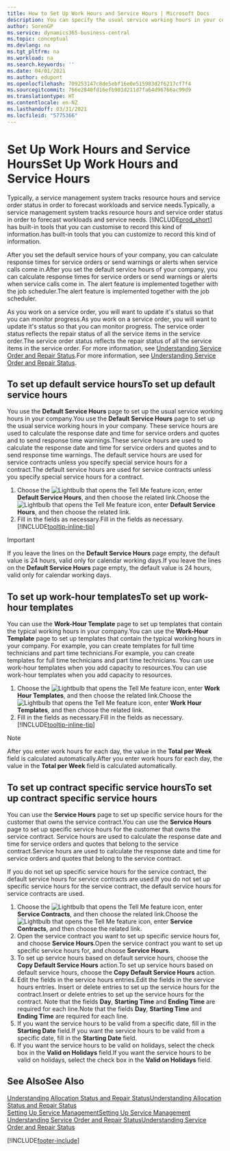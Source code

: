 ```yaml
---
title: How to Set Up Work Hours and Service Hours | Microsoft Docs
description: You can specify the usual service working hours in your company. These service hours are used to calculate the response date and time for service orders and quotes, and to send response time warnings.
author: SorenGP
ms.service: dynamics365-business-central
ms.topic: conceptual
ms.devlang: na
ms.tgt_pltfrm: na
ms.workload: na
ms.search.keywords: ''
ms.date: 04/01/2021
ms.author: edupont
ms.openlocfilehash: 709253147c8de5ebf16e0e515983d2f6217cf7f4
ms.sourcegitcommit: 766e2840fd16efb901d211d7fa64d96766ac99d9
ms.translationtype: HT
ms.contentlocale: en-NZ
ms.lasthandoff: 03/31/2021
ms.locfileid: "5775366"
---
```

# <a name="set-up-work-hours-and-service-hours"></a><span data-ttu-id="68688-104">Set Up Work Hours and Service Hours</span><span class="sxs-lookup"><span data-stu-id="68688-104">Set Up Work Hours and Service Hours</span></span>
<span data-ttu-id="68688-105">Typically, a service management system tracks resource hours and service order status in order to forecast workloads and service needs.</span><span class="sxs-lookup"><span data-stu-id="68688-105">Typically, a service management system tracks resource hours and service order status in order to forecast workloads and service needs.</span></span> [!INCLUDE[prod_short](includes/prod_short.md)] <span data-ttu-id="68688-106">has built-in tools that you can customise to record this kind of information.</span><span class="sxs-lookup"><span data-stu-id="68688-106">has built-in tools that you can customize to record this kind of information.</span></span>  
  
<span data-ttu-id="68688-107">After you set the default service hours of your company, you can calculate response times for service orders or send warnings or alerts when service calls come in.</span><span class="sxs-lookup"><span data-stu-id="68688-107">After you set the default service hours of your company, you can calculate response times for service orders or send warnings or alerts when service calls come in.</span></span> <span data-ttu-id="68688-108">The alert feature is implemented together with the job scheduler.</span><span class="sxs-lookup"><span data-stu-id="68688-108">The alert feature is implemented together with the job scheduler.</span></span>   
  
<span data-ttu-id="68688-109">As you work on a service order, you will want to update it's status so that you can monitor progress.</span><span class="sxs-lookup"><span data-stu-id="68688-109">As you work on a service order, you will want to update it's status so that you can monitor progress.</span></span> <span data-ttu-id="68688-110">The service order status reflects the repair status of all the service items in the service order.</span><span class="sxs-lookup"><span data-stu-id="68688-110">The service order status reflects the repair status of all the service items in the service order.</span></span> <span data-ttu-id="68688-111">For more information, see [Understanding Service Order and Repair Status](service-order-repair-status.md).</span><span class="sxs-lookup"><span data-stu-id="68688-111">For more information, see [Understanding Service Order and Repair Status](service-order-repair-status.md).</span></span> 

## <a name="to-set-up-default-service-hours"></a><span data-ttu-id="68688-112">To set up default service hours</span><span class="sxs-lookup"><span data-stu-id="68688-112">To set up default service hours</span></span>  
<span data-ttu-id="68688-113">You use the **Default Service Hours** page to set up the usual service working hours in your company.</span><span class="sxs-lookup"><span data-stu-id="68688-113">You use the **Default Service Hours** page to set up the usual service working hours in your company.</span></span> <span data-ttu-id="68688-114">These service hours are used to calculate the response date and time for service orders and quotes and to send response time warnings.</span><span class="sxs-lookup"><span data-stu-id="68688-114">These service hours are used to calculate the response date and time for service orders and quotes and to send response time warnings.</span></span> <span data-ttu-id="68688-115">The default service hours are used for service contracts unless you specify special service hours for a contract.</span><span class="sxs-lookup"><span data-stu-id="68688-115">The default service hours are used for service contracts unless you specify special service hours for a contract.</span></span>  
  
1. <span data-ttu-id="68688-116">Choose the ![Lightbulb that opens the Tell Me feature](media/ui-search/search_small.png "Tell me what you want to do") icon, enter **Default Service Hours**, and then choose the related link.</span><span class="sxs-lookup"><span data-stu-id="68688-116">Choose the ![Lightbulb that opens the Tell Me feature](media/ui-search/search_small.png "Tell me what you want to do") icon, enter **Default Service Hours**, and then choose the related link.</span></span>  
2. <span data-ttu-id="68688-117">Fill in the fields as necessary.</span><span class="sxs-lookup"><span data-stu-id="68688-117">Fill in the fields as necessary.</span></span> [!INCLUDE[tooltip-inline-tip](includes/tooltip-inline-tip_md.md)]  
  
> [!IMPORTANT]  
>  <span data-ttu-id="68688-118">If you leave the lines on the **Default Service Hours** page empty, the default value is 24 hours, valid only for calendar working days.</span><span class="sxs-lookup"><span data-stu-id="68688-118">If you leave the lines on the **Default Service Hours** page empty, the default value is 24 hours, valid only for calendar working days.</span></span>  
  
## <a name="to-set-up-work-hour-templates"></a><span data-ttu-id="68688-119">To set up work-hour templates</span><span class="sxs-lookup"><span data-stu-id="68688-119">To set up work-hour templates</span></span>
<span data-ttu-id="68688-120">You can use the **Work-Hour Template** page to set up templates that contain the typical working hours in your company.</span><span class="sxs-lookup"><span data-stu-id="68688-120">You can use the **Work-Hour Template** page to set up templates that contain the typical working hours in your company.</span></span> <span data-ttu-id="68688-121">For example, you can create templates for full time technicians and part time technicians.</span><span class="sxs-lookup"><span data-stu-id="68688-121">For example, you can create templates for full time technicians and part time technicians.</span></span> <span data-ttu-id="68688-122">You can use work-hour templates when you add capacity to resources.</span><span class="sxs-lookup"><span data-stu-id="68688-122">You can use work-hour templates when you add capacity to resources.</span></span>  
  
1. <span data-ttu-id="68688-123">Choose the ![Lightbulb that opens the Tell Me feature](media/ui-search/search_small.png "Tell me what you want to do") icon, enter **Work Hour Templates**, and then choose the related link.</span><span class="sxs-lookup"><span data-stu-id="68688-123">Choose the ![Lightbulb that opens the Tell Me feature](media/ui-search/search_small.png "Tell me what you want to do") icon, enter **Work Hour Templates**, and then choose the related link.</span></span>  
2. <span data-ttu-id="68688-124">Fill in the fields as necessary.</span><span class="sxs-lookup"><span data-stu-id="68688-124">Fill in the fields as necessary.</span></span> [!INCLUDE[tooltip-inline-tip](includes/tooltip-inline-tip_md.md)]  
  
> [!Note]
> <span data-ttu-id="68688-125">After you enter work hours for each day, the value in the **Total per Week** field is calculated automatically.</span><span class="sxs-lookup"><span data-stu-id="68688-125">After you enter work hours for each day, the value in the **Total per Week** field is calculated automatically.</span></span>  

## <a name="to-set-up-contract-specific-service-hours"></a><span data-ttu-id="68688-126">To set up contract specific service hours</span><span class="sxs-lookup"><span data-stu-id="68688-126">To set up contract specific service hours</span></span>  
<span data-ttu-id="68688-127">You can use the **Service Hours** page to set up specific service hours for the customer that owns the service contract.</span><span class="sxs-lookup"><span data-stu-id="68688-127">You can use the **Service Hours** page to set up specific service hours for the customer that owns the service contract.</span></span> <span data-ttu-id="68688-128">Service hours are used to calculate the response date and time for service orders and quotes that belong to the service contract.</span><span class="sxs-lookup"><span data-stu-id="68688-128">Service hours are used to calculate the response date and time for service orders and quotes that belong to the service contract.</span></span>  
  
<span data-ttu-id="68688-129">If you do not set up specific service hours for the service contract, the default service hours for service contracts are used.</span><span class="sxs-lookup"><span data-stu-id="68688-129">If you do not set up specific service hours for the service contract, the default service hours for service contracts are used.</span></span>  
  
1. <span data-ttu-id="68688-130">Choose the ![Lightbulb that opens the Tell Me feature](media/ui-search/search_small.png "Tell me what you want to do") icon, enter **Service Contracts**, and then choose the related link.</span><span class="sxs-lookup"><span data-stu-id="68688-130">Choose the ![Lightbulb that opens the Tell Me feature](media/ui-search/search_small.png "Tell me what you want to do") icon, enter **Service Contracts**, and then choose the related link.</span></span>  
2. <span data-ttu-id="68688-131">Open the service contract you want to set up specific service hours for, and choose **Service Hours**.</span><span class="sxs-lookup"><span data-stu-id="68688-131">Open the service contract you want to set up specific service hours for, and choose **Service Hours**.</span></span>  
4. <span data-ttu-id="68688-132">To set up service hours based on default service hours, choose the **Copy Default Service Hours** action.</span><span class="sxs-lookup"><span data-stu-id="68688-132">To set up service hours based on default service hours, choose the **Copy Default Service Hours** action.</span></span>  
5. <span data-ttu-id="68688-133">Edit the fields in the service hours entries.</span><span class="sxs-lookup"><span data-stu-id="68688-133">Edit the fields in the service hours entries.</span></span> <span data-ttu-id="68688-134">Insert or delete entries to set up the service hours for the contract.</span><span class="sxs-lookup"><span data-stu-id="68688-134">Insert or delete entries to set up the service hours for the contract.</span></span> <span data-ttu-id="68688-135">Note that the fields **Day**, **Starting Time** and **Ending Time** are required for each line.</span><span class="sxs-lookup"><span data-stu-id="68688-135">Note that the fields **Day**, **Starting Time** and **Ending Time** are required for each line.</span></span>  
6. <span data-ttu-id="68688-136">If you want the service hours to be valid from a specific date, fill in the **Starting Date** field.</span><span class="sxs-lookup"><span data-stu-id="68688-136">If you want the service hours to be valid from a specific date, fill in the **Starting Date** field.</span></span>  
7. <span data-ttu-id="68688-137">If you want the service hours to be valid on holidays, select the check box in the **Valid on Holidays** field.</span><span class="sxs-lookup"><span data-stu-id="68688-137">If you want the service hours to be valid on holidays, select the check box in the **Valid on Holidays** field.</span></span>  

## <a name="see-also"></a><span data-ttu-id="68688-138">See Also</span><span class="sxs-lookup"><span data-stu-id="68688-138">See Also</span></span>  
[<span data-ttu-id="68688-139">Understanding Allocation Status and Repair Status</span><span class="sxs-lookup"><span data-stu-id="68688-139">Understanding Allocation Status and Repair Status</span></span>](service-allocation-status-and-repair-status.md)  
[<span data-ttu-id="68688-140">Setting Up Service Management</span><span class="sxs-lookup"><span data-stu-id="68688-140">Setting Up Service Management</span></span>](service-setup-service.md)  
[<span data-ttu-id="68688-141">Understanding Service Order and Repair Status</span><span class="sxs-lookup"><span data-stu-id="68688-141">Understanding Service Order and Repair Status</span></span>](service-order-repair-status.md)  


[!INCLUDE[footer-include](includes/footer-banner.md)]